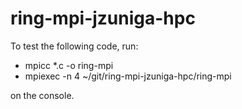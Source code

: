 # ring-mpi-jzuniga-hpc

To test the following code, run:

- mpicc *.c -o ring-mpi
- mpiexec -n 4 ~/git/ring-mpi-jzuniga-hpc/ring-mpi

on the console.

